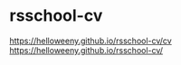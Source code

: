 # rsschool-cv
https://helloweeny.github.io/rsschool-cv/cv
https://helloweeny.github.io/rsschool-cv/
